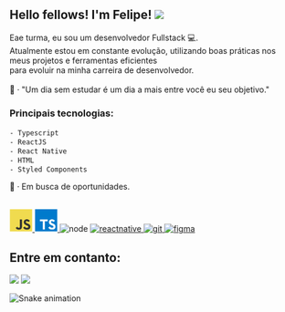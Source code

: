 ## Hello fellows! I'm Felipe! <img src="https://media.giphy.com/media/hvRJCLFzcasrR4ia7z/giphy.gif" width="25px">

<div align="flex-start">
  Eae turma, eu sou um desenvolvedor Fullstack 💻.
 <br/>Atualmente estou em constante evolução, utilizando boas práticas nos meus projetos e ferramentas eficientes
 <br/>para evoluir na minha carreira de desenvolvedor.
  <br/><br/>
 🔎 · "Um dia sem estudar é um dia a mais entre você eu seu objetivo."
 
 ### Principais tecnologias:
    - Typescript
    - ReactJS
    - React Native
    - HTML
    - Styled Components
  
  🔭 · Em busca de oportunidades.
</div>
<div style="display: inline_block"><br>
  <a href="https://developer.mozilla.org/en-US/docs/Web/JavaScript" target="_blank" rel="noreferrer"> <img src="https://raw.githubusercontent.com/devicons/devicon/master/icons/javascript/javascript-original.svg" alt="javascript" width="40" height="40"/> </a>
  <a href="https://www.typescriptlang.org/" target="_blank" rel="noreferrer"> <img src="https://raw.githubusercontent.com/devicons/devicon/master/icons/typescript/typescript-original.svg" alt="typescript" width="40" height="40"/> </a>
  <img alt="node" height="40" width="40" src="https://cdn.jsdelivr.net/gh/devicons/devicon/icons/nodejs/nodejs-original.svg" />
  <a href="https://reactnative.dev/" target="_blank" rel="noreferrer"> <img src="https://reactnative.dev/img/header_logo.svg" alt="reactnative" width="40" height="40"/>  </a>
  </a> <a href="https://git-scm.com/" target="_blank" rel="noreferrer"> <img src="https://www.vectorlogo.zone/logos/git-scm/git-scm-icon.svg" alt="git" width="40" height="40"/> </a>
  <a href="https://www.figma.com/" target="_blank" rel="noreferrer"> <img src="https://www.vectorlogo.zone/logos/figma/figma-icon.svg" alt="figma" width="40" height="40"/> </a>
</div>
  
  ##
 
  ## Entre em contanto:
<div> 
  <a href = "silvaafelipe016@gmail.com"><img src="https://img.shields.io/badge/-Gmail-%23333?style=for-the-badge&logo=gmail&logoColor=white" target="_blank"></a>
  <a href="https://www.linkedin.com/in/felipe-silva-62386b242/" target="_blank"><img src="https://img.shields.io/badge/-LinkedIn-%230077B5?style=for-the-badge&logo=linkedin&logoColor=white" target="_blank"></a> 
 
  ![Snake animation](https://github.com/mutadofs/mutadofs/blob/output/github-contribution-grid-snake.svg)
 
</div>
